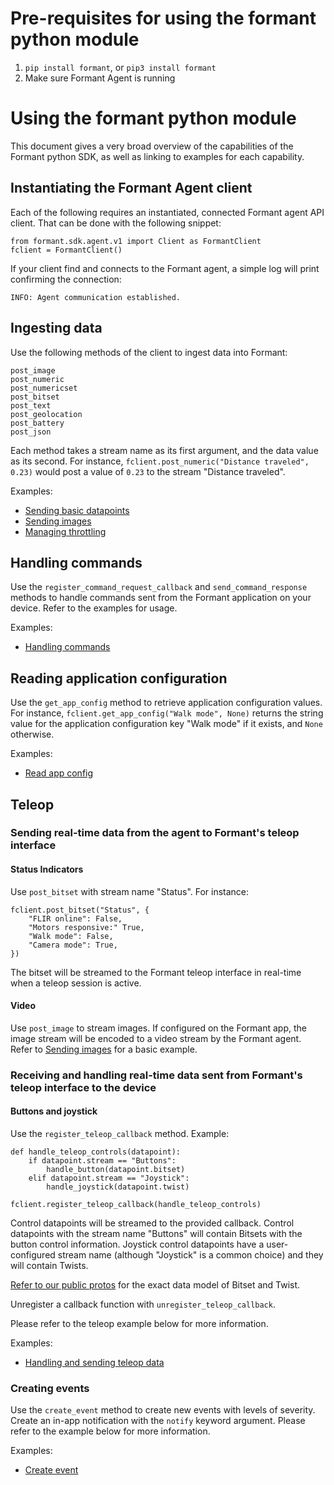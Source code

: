# Pre-requisites for using the formant python module

1. `pip install formant`, or `pip3 install formant`
2. Make sure Formant Agent is running

# Using the formant python module

This document gives a very broad overview of the capabilities of the Formant python SDK, as well as linking to examples for each capability.

## Instantiating the Formant Agent client

Each of the following requires an instantiated, connected Formant agent API client. That can be done with the following snippet:

```
from formant.sdk.agent.v1 import Client as FormantClient
fclient = FormantClient()
```

If your client find and connects to the Formant agent, a simple log will print confirming the connection:

```
INFO: Agent communication established.
```

## Ingesting data

Use the following methods of the client to ingest data into Formant:

```
post_image
post_numeric
post_numericset
post_bitset
post_text
post_geolocation
post_battery
post_json
```

Each method takes a stream name as its first argument, and the data value as its second. For instance, `fclient.post_numeric("Distance traveled", 0.23)` would post a value of `0.23` to the stream "Distance traveled".

Examples:

-   [Sending basic datapoints](./send_basic_datapoints.py)
-   [Sending images](./send_image_datapoint.py)
-   [Managing throttling](./managing_throttling.py)

## Handling commands

Use the `register_command_request_callback` and `send_command_response` methods to handle commands sent from the Formant application on your device. Refer to the examples for usage.

Examples:

-   [Handling commands](./handle_commands.py)

## Reading application configuration

Use the `get_app_config` method to retrieve application configuration values. For instance, `fclient.get_app_config("Walk mode", None)` returns the string value for the application configuration key "Walk mode" if it exists, and `None` otherwise.

Examples:

-   [Read app config](./get_app_config.py)

## Teleop

### Sending real-time data from the agent to Formant's teleop interface

#### Status Indicators

Use `post_bitset` with stream name "Status". For instance:

```
fclient.post_bitset("Status", {
    "FLIR online": False,
    "Motors responsive:" True,
    "Walk mode": False,
    "Camera mode": True,
})
```

The bitset will be streamed to the Formant teleop interface in real-time when a teleop session is active.

#### Video

Use `post_image` to stream images. If configured on the Formant app, the image stream will be encoded to a video stream by the Formant agent. Refer to [Sending images](./send_image_datapoint.py) for a basic example.

### Receiving and handling real-time data sent from Formant's teleop interface to the device

#### Buttons and joystick

Use the `register_teleop_callback` method. Example:

```
def handle_teleop_controls(datapoint):
    if datapoint.stream == "Buttons":
        handle_button(datapoint.bitset)
    elif datapoint.stream == "Joystick":
        handle_joystick(datapoint.twist)

fclient.register_teleop_callback(handle_teleop_controls)
```

Control datapoints will be streamed to the provided callback. Control datapoints with the stream name "Buttons" will contain Bitsets with the button control information. Joystick control datapoints have a user-configured stream name (although "Joystick" is a common choice) and they will contain Twists.

[Refer to our public protos](../../../protos/model/v1/math.proto) for the exact data model of Bitset and Twist.

Unregister a callback function with `unregister_teleop_callback`.

Please refer to the teleop example below for more information.

Examples:

-   [Handling and sending teleop data](./teleop.py)

### Creating events

Use the `create_event` method to create new events with levels of severity. Create an in-app notification with the `notify` keyword argument. Please refer to the example below for more information.

Examples:

-   [Create event](./create_event.py)
